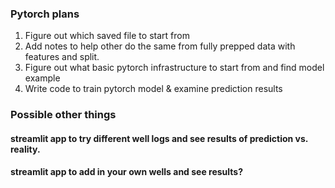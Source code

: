 ### Pytorch plans
1. Figure out which saved file to start from
2. Add notes to help other do the same from fully prepped data with features and split.
3. Figure out what basic pytorch infrastructure to start from and find model example
4. Write code to train pytorch model & examine prediction results


### Possible other things
#### streamlit app to try different well logs and see results of prediction vs. reality.
#### streamlit app to add in your own wells and see results?